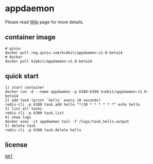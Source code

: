 # appdaemon

Please read [Wiki](https://github.com/kimkit/appdaemon/wiki) page for more details.

## container image

```shell
# qiniu
docker pull reg.qiniu.com/kimkit/appdaemon:v1.0-beta14
# docker
docker pull kimkit/appdaemon:v1.0-beta14
```

## quick start

```shell
1) start container
docker run -d --name appdaemon -p 6380:6380 kimkit/appdaemon:v1.0-beta14
2) add task (print `hello` every 10 seconds)
redis-cli -p 6380 task.add hello "*/10 * * * * * *" echo hello
3) list all tasks
redis-cli -p 6380 task.list
4) show logs
docker exec -it appdaemon tail -f /logs/task_hello.output
5) delete task
redis-cli -p 6380 task.delete hello
```

## license

[MIT](https://mit-license.org/)
